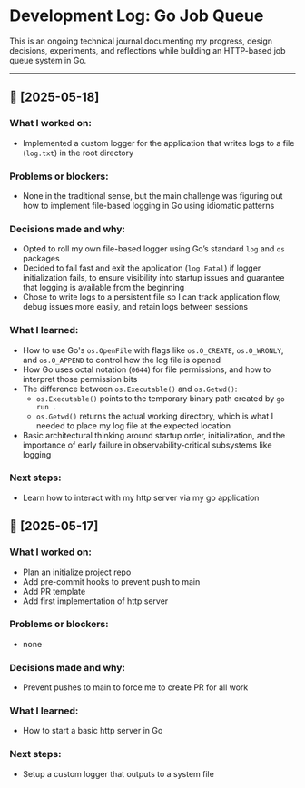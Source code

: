 # Development Log: Go Job Queue

This is an ongoing technical journal documenting my progress, design decisions,
experiments, and reflections while building an HTTP-based job queue system in
Go.

---

## 📅 [2025-05-18]

### What I worked on:
- Implemented a custom logger for the application that writes logs to a file
(`log.txt`) in the root directory

### Problems or blockers:
- None in the traditional sense, but the main challenge was figuring out how to
implement file-based logging in Go using idiomatic patterns

### Decisions made and why:
- Opted to roll my own file-based logger using Go’s standard `log` and `os`
packages
- Decided to fail fast and exit the application (`log.Fatal`) if logger
initialization fails, to ensure visibility into startup issues and guarantee
that logging is available from the beginning
- Chose to write logs to a persistent file so I can track application flow,
debug issues more easily, and retain logs between sessions

### What I learned:
- How to use Go's `os.OpenFile` with flags like `os.O_CREATE`, `os.O_WRONLY`,
and `os.O_APPEND` to control how the log file is opened
- How Go uses octal notation (`0644`) for file permissions, and how to interpret
those permission bits
- The difference between `os.Executable()` and `os.Getwd()`:
  - `os.Executable()` points to the temporary binary path created by `go run .`
  - `os.Getwd()` returns the actual working directory, which is what I needed to
  place my log file at the expected location
- Basic architectural thinking around startup order, initialization, and the
importance of early failure in observability-critical subsystems like logging

### Next steps:
- Learn how to interact with my http server via my go application

## 📅 [2025-05-17]

### What I worked on:
- Plan an initialize project repo
- Add pre-commit hooks to prevent push to main
- Add PR template
- Add first implementation of http server

### Problems or blockers:
- none

### Decisions made and why:
- Prevent pushes to main to force me to create PR for all work

### What I learned:
- How to start a basic http server in Go 

### Next steps:
- Setup a custom logger that outputs to a system file

